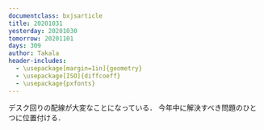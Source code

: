 ```yaml
---
documentclass: bxjsarticle
title: 20201031
yesterday: 20201030
tomorrow: 20201101
days: 309
author: Takala
header-includes:
  - \usepackage[margin=1in]{geometry}
  - \usepackage[ISO]{diffcoeff}
  - \usepackage{pxfonts}
---
```




デスク回りの配線が大変なことになっている．
今年中に解決すべき問題のひとつに位置付ける．